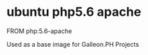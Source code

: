 ubuntu php5.6 apache
============

FROM php:5.6-apache 

Used as a base image for Galleon.PH Projects

